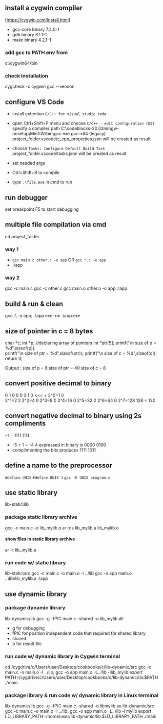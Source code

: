 ## install a cygwin compiler
[https://cygwin.com/install.html]
- gcc-core binary 7.4.0-1
- gdb binary 8.1.1-1
- make binary 4.2.1-1
### add gcc to PATH env from 
c:\cygwin64\bin

### check installation
cygcheck -c cygwin
gcc --version

## configure VS Code
* install extention 
`C/C++ for visual studio code`
* open Ctrl+Shift+P menu and choose `C/C++ - edit configuration (UI)`
specify a compiler path
C:\codeblocks-20.03mingw-nosetup\MinGW\bin\gcc.exe
gcc-x64 (legacy)
project_folder\.vscode\c_cpp_properties.json will be created as result 

* choose `Tasks: Configure Default Build Task`
project_folder\.vscode\tasks.json will be created as result 
* set needed args
* Ctrl+Shift+B to compile
* type `.\file.exe` in cmd to run

## run debugger
set breakpoint
F5 to start debugging

## multiple file compilation via cmd
cd project_folder
### way 1
* `gcc main.c other.c -o app` OR `gcc *.c -o app`
* ./app

### way 2
gcc -c main.c
gcc -c other.c
gcc main.o other.o -o app
.\app

## build & run & clean
gcc .\ -o app; .\app.exe; rm .\app.exe

## size of pointer in c = 8 bytes
char *c;
int *p;
//declaring array of pointers
int *ptr[5];
printf("\n size of p = %d",sizeof(p));  
printf("\n size of ptr = %d",sizeof(ptr)); 
printf("\n size of c = %d",sizeof(c)); 
return 0;

Output :
size of p = 8
size of ptr = 40
size of c = 8

## convert positive decimal to binary
0       1       0       0       0       0       1       0     <<<   +
                                                        2^0=1       0   
                                                2^1=2               2
                                            2^2=4                   0
                                    2^3=8                           0
                            2^4=16                                  0
                    2^5=32                                          0
            2^6=64                                                  0
    2^7=128                                                         128
                                                                  = 130


## convert negative decimal to binary using 2s compliments
-1 = 1111 1111
* -5 + 1 = -4
4 expressed in binary is 0000 0100
* complimenting the bits produces 1111 1011

## define a name to the preprocessor
`#define UNIX`
`#define UNIX 1`
`gcc -D UNIX program.c`

## use static library
lib-static\lib
### package static library archive
gcc -c main.c -o lib_mylib.o
ar rcs lib_mylib.a lib_mylib.o
#### show files in static library archive
ar -t lib_mylib.a
### run code w/ static library
lib-static\src
gcc -c main.c -o main.o -I ../lib
gcc -o app main.o ..\lib\lib_mylib.a 
.\app

## use dynamic library
### package dynamic library
lib-dynamic/lib
gcc -g -fPIC main.c -shared -o lib_mylib.dll
- g for debugging
- fPIC for position independent code that required for shared library
- shared
- o for result file
### run code w/ dynamic library in Cygwin terminal
cd /cygdrive/c/Users/user/Desktop/cookbooks/c/lib-dynamic/src
gcc -c main.c -o main.o -I ../lib; gcc -o app main.o -L../lib -llib_mylib
export PATH=/cygdrive/c/Users/user/Desktop/cookbooks/c/lib-dynamic/lib:$PATH
./main

### package library & run code w/ dynamic library in Linux terminal
lib-dynamic/lib
gcc -g -fPIC main.c -shared -o libmylib.so
lib-dynamic/src
gcc -c main.c -o main.o -I ../lib; gcc -o app main.o -L../lib -l mylib
export LD_LIBRARY_PATH=/home/user/lib-dynamic/lib:$LD_LIBRARY_PATH
./main

